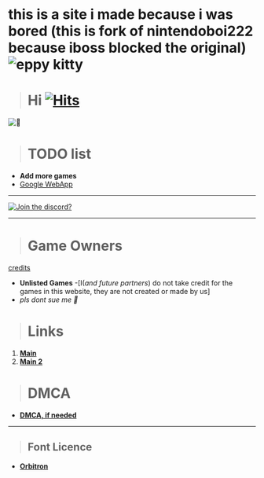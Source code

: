 # this is a site i made because i was bored (this is fork of nintendoboi222 because iboss blocked the original)  ![eppy kitty](https://encrypted-tbn0.gstatic.com/images?q=tbn:ANd9GcS6LGAHMZXZDIzJOfhzRp5WDz5JjIzGzgYpig&s)


> # **Hi** [![Hits](https://hits.seeyoufarm.com/api/count/incr/badge.svg?url=https%3A%2F%2Fnintendoboi22.github.io%2Fpancake.pookie.apple%2F&count_bg=%23AF11F6&title_bg=%235C5C5C&icon=github.svg&icon_color=%23AF11F6&title=Views&edge_flat=false)](https://hits.seeyoufarm.com)
![🥵](images/spicey.png)

> # TODO list
-  **Add more games**
-  [Google WebApp](https://support.google.com/googleplay/work/answer/9147423?hl=en)
---
[![Join the discord?](https://invidget.switchblade.xyz/XczEHXJKGe)](https://discord.gg/XczEHXJKGe)

---

> # Game Owners
[credits](https://github.com/Nintendoboi222/games/blob/main/credits.md)

  - **Unlisted Games**
        -[I(*and future partners*) do not take credit for the games in this website, they are not created or made by us]
- *pls dont sue me 🥺*

> # Links
1. **[Main](https://nintendoboi22.github.io)**
2. **[Main 2](https://nintendoboi222.github.io)**
  
> # DMCA
- **[DMCA, if needed](https://nintendoboi222.github.io/licence-stuff/dmca)**
---
> ## Font Licence
- **[Orbitron](https://fonts.google.com/specimen/Orbitron/license?categoryFilters=Appearance:%2FTheme%2FTechno)**
